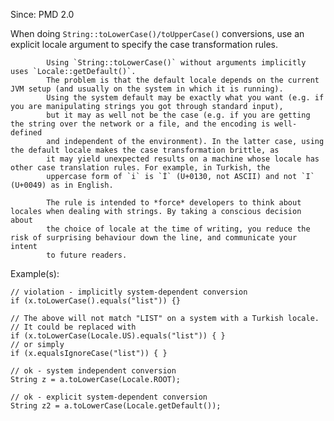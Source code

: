 Since: PMD 2.0

When doing `String::toLowerCase()/toUpperCase()` conversions, use an explicit locale argument to specify the case transformation rules.

            Using `String::toLowerCase()` without arguments implicitly uses `Locale::getDefault()`.
            The problem is that the default locale depends on the current JVM setup (and usually on the system in which it is running).
            Using the system default may be exactly what you want (e.g. if you are manipulating strings you got through standard input),
            but it may as well not be the case (e.g. if you are getting the string over the network or a file, and the encoding is well-defined
            and independent of the environment). In the latter case, using the default locale makes the case transformation brittle, as
            it may yield unexpected results on a machine whose locale has other case translation rules. For example, in Turkish, the
            uppercase form of `i` is `İ` (U+0130, not ASCII) and not `I` (U+0049) as in English.

            The rule is intended to *force* developers to think about locales when dealing with strings. By taking a conscious decision about
            the choice of locale at the time of writing, you reduce the risk of surprising behaviour down the line, and communicate your intent
            to future readers.

Example(s):
```
// violation - implicitly system-dependent conversion
if (x.toLowerCase().equals("list")) {}

// The above will not match "LIST" on a system with a Turkish locale.
// It could be replaced with
if (x.toLowerCase(Locale.US).equals("list")) { }
// or simply
if (x.equalsIgnoreCase("list")) { }

// ok - system independent conversion
String z = a.toLowerCase(Locale.ROOT);

// ok - explicit system-dependent conversion
String z2 = a.toLowerCase(Locale.getDefault());
```
